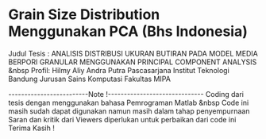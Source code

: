 # Grain Size Distribution Menggunakan PCA (Bhs Indonesia)
Judul Tesis : ANALISIS DISTRIBUSI UKURAN BUTIRAN PADA MODEL MEDIA BERPORI GRANULAR MENGGUNAKAN PRINCIPAL COMPONENT ANALYSIS
&nbsp
Profil:
Hilmy Aliy Andra Putra
Pascasarjana Institut Teknologi Bandung
Jurusan Sains Komputasi
Fakultas MIPA


-------------------------Note !------------------------------
Coding dari tesis dengan menggunakan bahasa Pemrograman Matlab &nbsp
Code ini masih sudah dapat digunakan namun masih dalam tahap penyempurnaan
Saran dan kritik dari Viewers diperlukan untuk perbaikan dari code ini
Terima Kasih !

